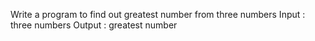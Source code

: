 Write a program to find out greatest number from three numbers
Input : three numbers
Output : greatest number
